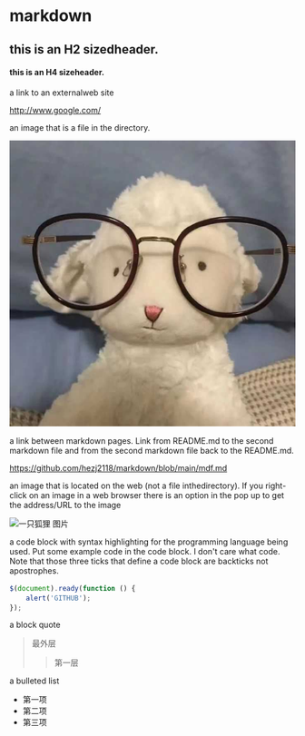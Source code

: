 # markdown
## this is an H2 sizedheader.
#### this is an H4 sizeheader.

a link to an externalweb site

<http://www.google.com/>

 an image that is a file in the directory.
 
 
![小羊 图片](https://github.com/hezj2118/markdown/blob/main/%E5%B0%8F%E7%BE%8A.jpg)


  a link between markdown pages. Link from README.md to the second markdown file and from the second markdown file back to the README.md.
  
<https://github.com/hezj2118/markdown/blob/main/mdf.md>

an image that is located on the web (not a file inthedirectory). If you right-click on an image in a web browser there is an option in the pop up to get the address/URL to the image

![一只狐狸 图片](https://img1.baidu.com/it/u=3365503159,1655500687&fm=26&fmt=auto&gp=0.jpg)

 a code block with syntax highlighting for the programming language being used. Put some example code in the code block. I don't care what code. Note that those three ticks that define a code block are backticks not apostrophes.
 
```javascript
$(document).ready(function () {
    alert('GITHUB');
});
```

a block quote

> 最外层
> > 第一层

 a bulleted list
* 第一项
* 第二项
* 第三项
